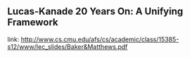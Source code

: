 
## Lucas-Kanade 20 Years On: A Unifying Framework

link: http://www.cs.cmu.edu/afs/cs/academic/class/15385-s12/www/lec_slides/Baker&Matthews.pdf

